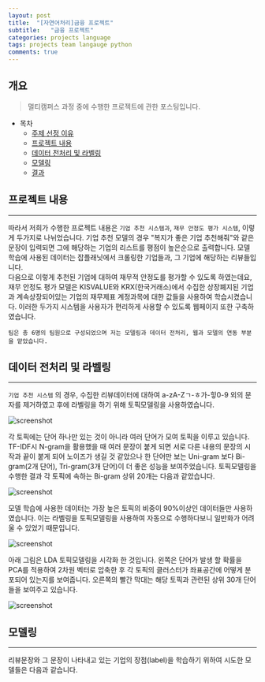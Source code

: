 ```yaml
---
layout: post
title:  "[자연어처리]금융 프로젝트"
subtitle:   "금융 프로젝트"
categories: projects language
tags: projects team langauge python
comments: true
---
```


## 개요
>멀티캠퍼스 과정 중에 수행한 프로젝트에 관한 포스팅입니다.

- 목차  
	- [주제 선정 이유](#주제-선정-이유)
	- [프로젝트 내용](#프로젝트-내용) 
	- [데이터 전처리 및 라벨링](#데이터-전처리-및-라벨링)
	- [모델링](#모델링)
	- [결과](#결과)


## 프로젝트 내용 
---

따라서 저희가 수행한 프로젝트 내용은 `기업 추천 시스템과`, `재무 안정도 평가 시스템`, 이렇게 두가지로 나뉘었습니다.
기업 추천 모델의 경우 "복지가 좋은 기업 추천해줘"와 같은 문장이 입력되면 그에 해당하는 기업의 리스트를 평점이 높은순으로 출력합니다. 모델 학습에 사용된 데이터는 잡플래닛에서 크롤링한 기업들과, 그 기업에 해당하는 리뷰들입니다.  
다음으로 이렇게 추천된 기업에 대하여 재무적 안정도를 평가할 수 있도록 하였는데요, 재무 안정도 평가 모델은 KISVALUE와 KRX(한국거래소)에서 수집한 상장폐지된 기업과 계속상장되어있는 기업의 재무제표 계정과목에 대한 값들을 사용하여 학습시켰습니다. 
이러한 두가지 시스템을 사용자가 편리하게 사용할 수 있도록 웹페이지 또한 구축하였습니다.

`팀은 총 6명의 팀원으로 구성되었으며 저는 모델링과 데이터 전처리, 웹과 모델의 연동 부분을 맡았습니다.`

## 데이터 전처리 및 라벨링 
---
`기업 추천 시스템` 의 경우, 수집한 리뷰데이터에 대하여 a-zA-Zㄱ-ㅎ가-힣0-9 외의 문자를 제거하였고 후에 라벨링을 하기 위해 토픽모델링을 사용하였습니다. 

![screenshot](https://leesohyang.github.io/assets/img/post_img/pre1.png)

각 토픽에는 단어 하나만 있는 것이 아니라 여러 단어가 모여 토픽을 이루고 있습니다.
TF-IDF시 N-gram을 활용했을 때 여러 문장이 붙게 되면 서로 다른 내용의 문장의 시작과 끝이 붙게 되어 노이즈가 생길 것 같았으나 한 단어만 보는 Uni-gram 보다 Bi-gram(2개 단어), Tri-gram(3개 단어)이 더 좋은 성능을 보여주었습니다. 토픽모델링을 수행한 결과 각 토픽에 속하는 Bi-gram 상위 20개는 다음과 같았습니다. 

![screenshot](https://leesohyang.github.io/assets/img/post_img/pre2.PNG)

모델 학습에 사용한 데이터는 가장 높은 토픽의 비중이 90%이상인 데이터들만 사용하였습니다. 이는 라벨링을 토픽모델링을 사용하여 자동으로 수행하다보니 일반화가 어려울 수 있었기 때문입니다. 

![screenshot](https://leesohyang.github.io/assets/img/post_img/pre3.PNG)

아래 그림은 LDA 토픽모델링을 시각화 한 것입니다. 왼쪽은 단어가 발생 할 확률을 PCA를 적용하여 2차원 벡터로 압축한 후 각 토픽의 클러스터가 좌표공간에 어떻게 분포되어 있는지를 보여줍니다.
오른쪽의 빨간 막대는 해당 토픽과 관련된 상위 30개 단어들을 보여주고 있습니다.

![screenshot](https://leesohyang.github.io/assets/img/post_img/pre4.png)

## 모델링
---

리뷰문장와 그 문장이 나타내고 있는 기업의 장점(label)을 학습하기 위하여 시도한 모델들은 다음과 같습니다. 
